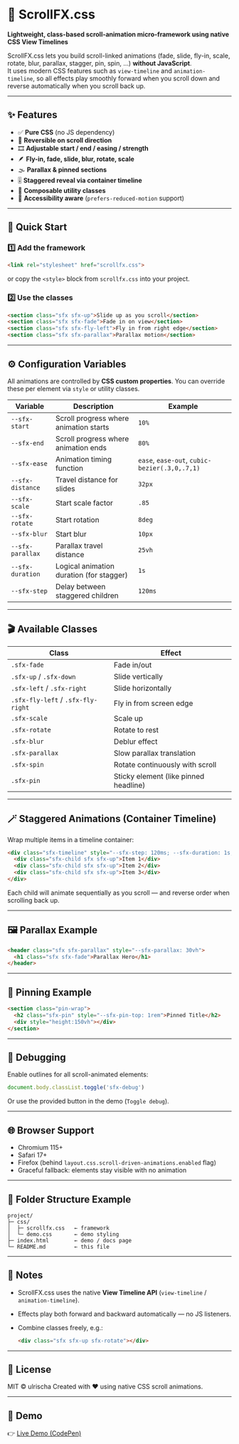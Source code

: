 # 🧩 ScrollFX.css  
**Lightweight, class-based scroll-animation micro-framework using native CSS View Timelines**

ScrollFX.css lets you build scroll-linked animations (fade, slide, fly-in, scale, rotate, blur, parallax, stagger, pin, spin, …) **without JavaScript**.  
It uses modern CSS features such as `view-timeline` and `animation-timeline`, so all effects play smoothly forward when you scroll down and reverse automatically when you scroll back up.

---

## ✨ Features

- ✅ **Pure CSS** (no JS dependency)
- 🔄 **Reversible on scroll direction**
- 🎞️ **Adjustable start / end / easing / strength**
- 🪶 **Fly-in, fade, slide, blur, rotate, scale**
- 🌫️ **Parallax & pinned sections**
- 🎚️ **Staggered reveal via container timeline**
- 🧩 **Composable utility classes**
- 🧠 **Accessibility aware** (`prefers-reduced-motion` support)

---

## 🚀 Quick Start

### 1️⃣ Add the framework
```html
<link rel="stylesheet" href="scrollfx.css">
````

or copy the `<style>` block from `scrollfx.css` into your project.

### 2️⃣ Use the classes

```html
<section class="sfx sfx-up">Slide up as you scroll</section>
<section class="sfx sfx-fade">Fade in on view</section>
<section class="sfx sfx-fly-left">Fly in from right edge</section>
<section class="sfx sfx-parallax">Parallax motion</section>
```

---

## ⚙️ Configuration Variables

All animations are controlled by **CSS custom properties**.
You can override these per element via `style` or utility classes.

| Variable         | Description                              | Example                                       |
| ---------------- | ---------------------------------------- | --------------------------------------------- |
| `--sfx-start`    | Scroll progress where animation starts   | `10%`                                         |
| `--sfx-end`      | Scroll progress where animation ends     | `80%`                                         |
| `--sfx-ease`     | Animation timing function                | `ease`, `ease-out`, `cubic-bezier(.3,0,.7,1)` |
| `--sfx-distance` | Travel distance for slides               | `32px`                                        |
| `--sfx-scale`    | Start scale factor                       | `.85`                                         |
| `--sfx-rotate`   | Start rotation                           | `8deg`                                        |
| `--sfx-blur`     | Start blur                               | `10px`                                        |
| `--sfx-parallax` | Parallax travel distance                 | `25vh`                                        |
| `--sfx-duration` | Logical animation duration (for stagger) | `1s`                                          |
| `--sfx-step`     | Delay between staggered children         | `120ms`                                       |

---

## 🎬 Available Classes

| Class                              | Effect                                |
| ---------------------------------- | ------------------------------------- |
| `.sfx-fade`                        | Fade in/out                           |
| `.sfx-up` / `.sfx-down`            | Slide vertically                      |
| `.sfx-left` / `.sfx-right`         | Slide horizontally                    |
| `.sfx-fly-left` / `.sfx-fly-right` | Fly in from screen edge               |
| `.sfx-scale`                       | Scale up                              |
| `.sfx-rotate`                      | Rotate to rest                        |
| `.sfx-blur`                        | Deblur effect                         |
| `.sfx-parallax`                    | Slow parallax translation             |
| `.sfx-spin`                        | Rotate continuously with scroll       |
| `.sfx-pin`                         | Sticky element (like pinned headline) |

---

## 🪄 Staggered Animations (Container Timeline)

Wrap multiple items in a timeline container:

```html
<div class="sfx-timeline" style="--sfx-step: 120ms; --sfx-duration: 1s;">
  <div class="sfx-child sfx sfx-up">Item 1</div>
  <div class="sfx-child sfx sfx-up">Item 2</div>
  <div class="sfx-child sfx sfx-up">Item 3</div>
</div>
```

Each child will animate sequentially as you scroll —
and reverse order when scrolling back up.

---

## 🖼️ Parallax Example

```html
<header class="sfx sfx-parallax" style="--sfx-parallax: 30vh">
  <h1 class="sfx sfx-fade">Parallax Hero</h1>
</header>
```

---

## 📌 Pinning Example

```html
<section class="pin-wrap">
  <h2 class="sfx-pin" style="--sfx-pin-top: 1rem">Pinned Title</h2>
  <div style="height:150vh"></div>
</section>
```

---

## 🧩 Debugging

Enable outlines for all scroll-animated elements:

```js
document.body.classList.toggle('sfx-debug')
```

Or use the provided button in the demo (`Toggle debug`).

---

## 🌐 Browser Support

* Chromium 115+
* Safari 17+
* Firefox (behind `layout.css.scroll-driven-animations.enabled` flag)
* Graceful fallback: elements stay visible with no animation

---

## 🧱 Folder Structure Example

```
project/
├─ css/
│  ├─ scrollfx.css   ← framework
│  └─ demo.css       ← demo styling
├─ index.html        ← demo / docs page
└─ README.md         ← this file
```

---

## 🧠 Notes

* ScrollFX.css uses the native **View Timeline API** (`view-timeline` / `animation-timeline`).
* Effects play both forward and backward automatically — no JS listeners.
* Combine classes freely, e.g.:

  ```html
  <div class="sfx sfx-up sfx-rotate"></div>
  ```

---

## 📜 License

MIT © ulrischa
Created with ❤️ using native CSS scroll animations.

---

## 🔗 Demo

👉 [Live Demo (CodePen)](https://codepen.io/ulrischa/pen/WbrprPL)
